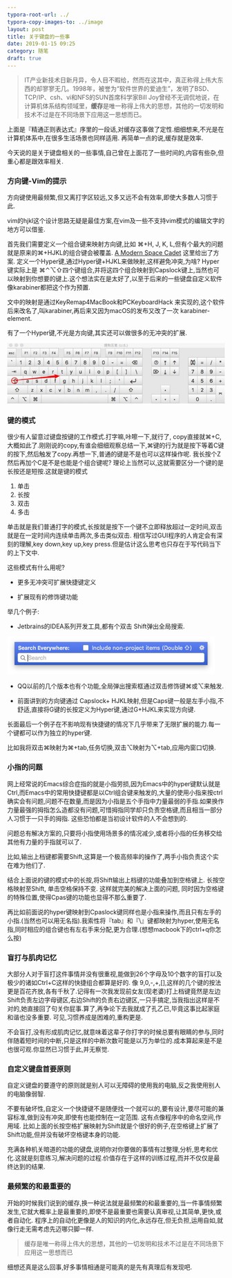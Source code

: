 ```yaml
---
typora-root-url: ../
typora-copy-images-to: ../image
layout: post
title: 关于键盘的一些事
date: 2019-01-15 09:25
category: 随笔
draft: true
---
```


> IT产业新技术日新月异，令人目不暇给，然而在这其中，真正称得上伟大东西的却寥寥无几。1998年，被誉为“软件世界的爱迪生”，发明了BSD、TCP/IP、csh、vi和NFS的SUN首席科学家Bill Joy曾经不无调侃地说，在计算机体系结构领域里，**缓存**是唯一称得上伟大的思想，其他的一切发明和技术不过是在不同场景下应用这一思想而已。

上面是『精通正则表达式』序里的一段话,对缓存这事做了定性.细细想来,不光是在计算机体系中,在很多生活场景也同样适用. 再简单一点的说,缓存就是效率.

今天说的是关于键盘相关的一些事情,自己曾在上面花了一些时间的,内容有些杂,但重心都是跟效率相关.



### 方向键-Vim的提示

方向键使用最频繁,但又离打字区较远,又多又远不会有效率,即使大多数人习惯于此. 

vim的hjkl这个设计思路无疑是最佳方案,在vim及一些不支持vim模式的编辑文字的地方可以借鉴.

首先我们需要定义一个组合键来映射方向键,比如 ⌘+H, J, K, L,但有个最大的问题就是原来的⌘+HJKL的组合键会被覆盖.  [A Modern Space Cadet](http://stevelosh.com/blog/2012/10/a-modern-space-cadet/) 这里给出了方案. 定义一个Hyper键,通过Hyper键+HJKL来做映射,这样避免冲突,为啥? Hyper键实际上是 ⌘⌃⌥⇧四个键组合,并将这四个组合映射到Capslock键上,当然也可以映射到你想要的键上.这个想法实在是太好了,以至于后来的一些键盘自定义软件像karabiner都把这个作为预置.

文中的映射是通过KeyRemap4MacBook和PCKeyboardHack 来实现的,这个软件后来改名了,叫karabiner,再后来又因为macOS的发布又改了一次 karabiner-element.

有了一个Hyper键,不光是方向键,其实还可以做很多的无冲突的扩展.

![Snipaste_2019-01-15_10-42-52](/image/Snipaste_2019-01-15_10-42-52.jpg)



### 键的模式

很少有人留意过键盘按键的工作模式.打字嘛,咔嚓一下,就行了, copy直接就⌘+C,大概如此了.刚刚说的copy,有谁会细细观察总结一下,⌘键的行为就是按下等着C键的按下,然后触发了copy.再想一下,普通的键是不是也可以这样操作呢. 我长按个Z然后再加个C是不是也能是个组合键呢? 理论上当然可以,这就需要区分一个键的是长按还是短按.这就是键的模式

1. 单击
2. 长按
3. 双击
4. 多击

单击就是我们普通打字的模式,长按就是按下一个键不立即释放超过一定时间,双击就是在一定时间内连续单击两次,多击类似双击. 相信写过GUI程序的人肯定会有深刻的理解,key down,key up,key press.但是估计这么思考也只存在于写代码当下的上下文中.

这些模式有什么用呢? 

* 更多无冲突可扩展快捷键定义

* 扩展现有的修饰键功能



举几个例子:

* Jetbrains的IDEA系列开发工具,都有个双击 Shift弹出全局搜索.

![Xnip2019-01-15_13-52-26](/image/Xnip2019-01-15_13-52-26.jpg)

* QQ以前的几个版本也有个功能,全局弹出搜索框通过双击修饰键⌘或⌥来触发.



*  前面讲到的方向键通过 Capslock+ HJKL映射,但是Caps键一般是左手小指,不舒适,直接将G键的长按定义为Hyper键,通过G+HJKL来实现方向键. 

长面最后一个例子在不影响现有快捷键的情况下几乎带来了无限扩展的能力.每一个键都可以作为独立的hyper键.

比如我将双击⌘映射为⌘+tab,任务切换,双击⌥映射为⌥+tab,应用内窗口切换.



### 小指的问题

网上经常说的Emacs综合症指的就是小指劳损,因为Emacs中的hyper键默认就是Ctrl,而Emacs中的常用快捷键都是以Ctrl组合键来触发的,大量的使用小指来按ctrl确实会有问题,问题不在数量,而是因为小指是五个手指中力量最弱的手指.如果换作力量最强的拇指怎么造都没有问题,可惜拇指同学却只负责空格键,而且相当一部分人习惯于一只手的拇指. 这些恐怕都是当初设计软件的人不会想到的.

问题总有解决方案的,只要将小指使用场景多的情况减少,或者将小指的任务移交给其他有力量的手指就可以了.

比如,输出上档键都需要Shift,这算是一个极高频率的操作了,两手小指负责这个实在难为他们了.

结合上面说的键的模式中的长按,将Shift输出上档键的功能叠加到空格键上. 长按空格映射至Shift, 单击空格保持不变.  这样就完美的解决上面的问题, 同时因为空格键的特殊位置,使得Cpas键的功能也显得不那么重要了.

再比如前面说的hyper键映射到Cpaslock键同样也是小指来操作,而且只有左手的小指.(当然也可以用无名指).我索性将『tab』和『\』键都映射为hyper,使用无名指,同时相应的组合键也有左右手来分配,更为合理.(想想macbook下的ctrl+q你怎么按)



### 盲打与肌肉记忆

大部分人对于盲打这件事情并没有很重视,能做到26个字母及10个数字的盲打以及极少的诸如Ctrl+C这样的快捷组合都算是好的. 像 9,0,-,+,[],这样的几个键的按法更是百花齐放,各有千秋了.记得有一次我发现前女友(现老婆)打上档键竟然是左边Shift负责左边字母键区,右边Shift的负责右边键区,一只手搞定,当我指出这样是不对的,她直接回了句关你屁事.算了,再争论下去我就成了孔乙已,毕竟这事比起家庭和谐也没多重要. 可见,习惯养成是困难的,重构更是.

不会盲打,没有形成肌肉记忆,就意味着这辈子你打字的时候总要有眼睛的参与,同时伴随着短时间的中断,只是这样的中断次数可能是以万为单位的.成本算起来是不是也很可观.你显然已习惯于此,并无察觉.

### 自定义键盘首要原则

自定义键盘的要遵守的原则就是别人可以无障碍的使用我的电脑,反之我使用别人的电脑像弱智.

不要有破坏性,自定义一个快捷键不是随便找一个就可以的,要有设计,要尽可能的兼容标准,做到没有冲突,即使有也能控制在一定范围.  这有点像程序中的命名空间,作用域. 比如上面的长按空格扩展映射为Shift就是个很好的例子,在空格键上扩展了Shift功能,但并没有破坏空格键本身的功能. 

充满各种机关暗道的功能的键盘,说明你对你要做的事情有过整理,分析,思考和优化.这就是刻意练习,解决问题的过程.价值存在于这样的训练过程,而并不仅仅是最终达到的结果.



### 最频繁的和最重要的

开始的时候我们说到的缓存,换一种说法就是最频繁的和最重要的,当一件事情频繁发生,它就大概率上是最重要的,即使不是最重要也需要认真审视,让其简单,更快,或者自动化.  程序上的自动化更像是人的知识的内化,永远存在,但无负担,运用自如,就像行走无需考虑先迈哪只脚一样.

> 缓存是唯一称得上伟大的思想，其他的一切发明和技术不过是在不同场景下应用这一思想而已

细想还真是这么回事,好多事情相通是可能真的是先有真理后有发现吧.









